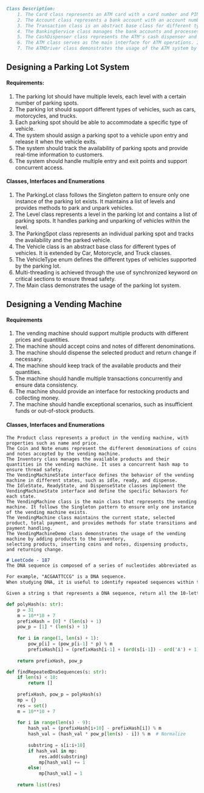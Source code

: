 ```md
Class Description:
    1. The Card class represents an ATM card with a card number and PIN.
    2. The Account class represents a bank account with an account number and balance. It provides methods to debit and credit the account balance.
    3. The Transaction class is an abstract base class for different types of transactions, such as withdrawal and deposit. It is extended by WithdrawalTransaction and DepositTransaction classes.
    4. The BankingService class manages the bank accounts and processes transactions. It uses a thread-safe ConcurrentHashMap to store and retrieve account information.
    5. The CashDispenser class represents the ATM's cash dispenser and handles the dispensing of cash. It uses synchronization to ensure thread safety when dispensing cash.
    6. The ATM class serves as the main interface for ATM operations. It interacts with the BankingService and CashDispenser to perform user authentication, balance inquiry, cash withdrawal, and cash deposit.
    7. The ATMDriver class demonstrates the usage of the ATM system by creating sample accounts and performing ATM operations.
```


## Designing a Parking Lot System
#### Requirements:
1. The parking lot should have multiple levels, each level with a certain number of parking spots.
2. The parking lot should support different types of vehicles, such as cars, motorcycles, and trucks.
3. Each parking spot should be able to accommodate a specific type of vehicle.
4. The system should assign a parking spot to a vehicle upon entry and release it when the vehicle exits.
5. The system should track the availability of parking spots and provide real-time information to customers.
6. The system should handle multiple entry and exit points and support concurrent access.

#### Classes, Interfaces and Enumerations
1. The ParkingLot class follows the Singleton pattern to ensure only one instance of the parking lot exists. It maintains a list of levels and provides methods to park and unpark vehicles.
2. The Level class represents a level in the parking lot and contains a list of parking spots. It handles parking and unparking of vehicles within the level.
3. The ParkingSpot class represents an individual parking spot and tracks the availability and the parked vehicle.
4. The Vehicle class is an abstract base class for different types of vehicles. It is extended by Car, Motorcycle, and Truck classes.
5. The VehicleType enum defines the different types of vehicles supported by the parking lot.
6. Multi-threading is achieved through the use of synchronized keyword on critical sections to ensure thread safety.
7. The Main class demonstrates the usage of the parking lot system.




## Designing a Vending Machine
#### Requirements
1. The vending machine should support multiple products with different prices and quantities.
2. The machine should accept coins and notes of different denominations.
3. The machine should dispense the selected product and return change if necessary.
4. The machine should keep track of the available products and their quantities.
5. The machine should handle multiple transactions concurrently and ensure data consistency.
6. The machine should provide an interface for restocking products and collecting money.
7. The machine should handle exceptional scenarios, such as insufficient funds or out-of-stock products.

#### Classes, Interfaces and Enumerations
    The Product class represents a product in the vending machine, with properties such as name and price.
    The Coin and Note enums represent the different denominations of coins and notes accepted by the vending machine.
    The Inventory class manages the available products and their quantities in the vending machine. It uses a concurrent hash map to ensure thread safety.
    The VendingMachineState interface defines the behavior of the vending machine in different states, such as idle, ready, and dispense.
    The IdleState, ReadyState, and DispenseState classes implement the VendingMachineState interface and define the specific behaviors for each state.
    The VendingMachine class is the main class that represents the vending machine. It follows the Singleton pattern to ensure only one instance of the vending machine exists.
    The VendingMachine class maintains the current state, selected product, total payment, and provides methods for state transitions and payment handling.
    The VendingMachineDemo class demonstrates the usage of the vending machine by adding products to the inventory, 
    selecting products, inserting coins and notes, dispensing products, and returning change.

```md
# LeetCode - 187
The DNA sequence is composed of a series of nucleotides abbreviated as 'A', 'C', 'G', and 'T'.

For example, "ACGAATTCCG" is a DNA sequence.
When studying DNA, it is useful to identify repeated sequences within the DNA.

Given a string s that represents a DNA sequence, return all the 10-letter-long sequences (substrings) that occur more than once in a DNA molecule. You may return the answer in any order.
```
```python
def polyHash(s: str):
    p = 31
    m = 10**10 + 7
    prefixHash = [0] * (len(s) + 1)
    pow_p = [1] * (len(s) + 1)
    
    for i in range(1, len(s) + 1):
        pow_p[i] = (pow_p[i-1] * p) % m
        prefixHash[i] = (prefixHash[i-1] + (ord(s[i-1]) - ord('A') + 1) * pow_p[i-1]) % m
    
    return prefixHash, pow_p

def findRepeatedDnaSequences(s: str):
    if len(s) < 10:
        return []
    
    prefixHash, pow_p = polyHash(s)
    mp = {}
    res = set()
    m = 10**10 + 7
    
    for i in range(len(s) - 9):
        hash_val = (prefixHash[i+10] - prefixHash[i]) % m
        hash_val = (hash_val * pow_p[len(s) - i]) % m  # Normalize
        
        substring = s[i:i+10]
        if hash_val in mp:
            res.add(substring)
            mp[hash_val] += 1
        else:
            mp[hash_val] = 1
    
    return list(res)
```